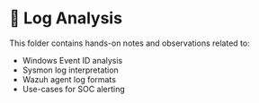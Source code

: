 # 📁 Log Analysis

This folder contains hands-on notes and observations related to:

- Windows Event ID analysis
- Sysmon log interpretation
- Wazuh agent log formats
- Use-cases for SOC alerting
